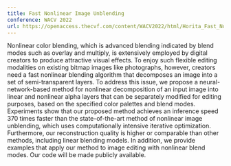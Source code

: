 ```yaml
---
title: Fast Nonlinear Image Unblending
conference: WACV 2022
url: https://openaccess.thecvf.com/content/WACV2022/html/Horita_Fast_Nonlinear_Image_Unblending_WACV_2022_paper.html
---
```


Nonlinear color blending, which is advanced blending indicated by blend modes such as overlay and multiply, is extensively employed by digital creators to produce attractive visual effects. To enjoy such flexible editing modalities on existing bitmap images like photographs, however, creators need a fast nonlinear blending algorithm that decomposes an image into a set of semi-transparent layers. To address this issue, we propose a neural-network-based method for nonlinear decomposition of an input image into linear and nonlinear alpha layers that can be separately modified for editing purposes, based on the specified color palettes and blend modes. Experiments show that our proposed method achieves an inference speed 370 times faster than the state-of-the-art method of nonlinear image unblending, which uses computationally intensive iterative optimization. Furthermore, our reconstruction quality is higher or comparable than other methods, including linear blending models. In addition, we provide examples that apply our method to image editing with nonlinear blend modes. Our code will be made publicly available.
